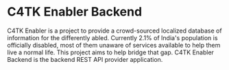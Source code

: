 C4TK Enabler Backend
====================

C4TK Enabler is a project to provide a crowd-sourced localized database of
information for the differently abled. Currently 2.1% of India's population is
officially disabled, most of them unaware of services available to help them
live a normal life. This project aims to help bridge that gap. C4TK Enabler
Backend is the backend REST API provider application.

